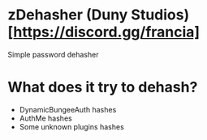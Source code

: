 # zDehasher (Duny Studios)[https://discord.gg/francia]
Simple password dehasher
# What does it try to dehash?

 - DynamicBungeeAuth hashes
 - AuthMe hashes
 - Some unknown plugins hashes
